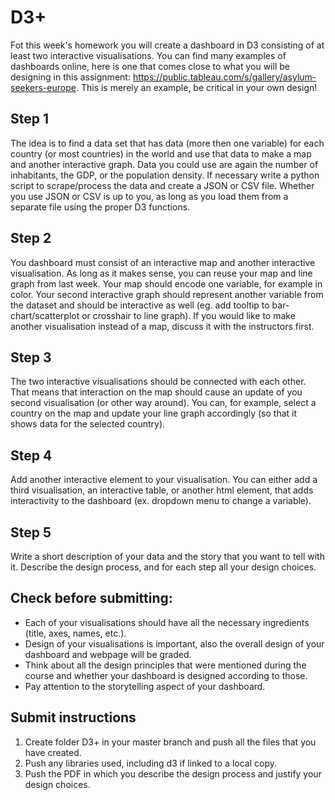 # D3+

Fot this week's homework you will create a dashboard in D3 consisting of at least two interactive visualisations.
You can find many examples of dashboards online, here is one that comes close to what you will be designing in this assignment:
https://public.tableau.com/s/gallery/asylum-seekers-europe. This is merely an example, be critical in your own design!

## Step 1
The idea is to find a data set that has data (more then one variable) for each country (or most countries) in the world and use that data to make a map and another interactive graph. Data you could use are again the number of inhabitants, the GDP, or the population density. If necessary write a python script to scrape/process the data and create a JSON or CSV file.
Whether you use JSON or CSV is up to you, as long as you load them from a separate file using the proper 
D3 functions.

## Step 2
You dashboard must consist of an interactive map and another interactive visualisation. As long as it makes sense, you can reuse your map and line graph from last week.
Your map should encode one variable, for example in color.
Your second interactive graph should represent another variable from the dataset and should be interactive as well (eg. add tooltip to bar-chart/scatterplot or crosshair to line graph).
If you would like to make another visualisation instead of a map, discuss it with the instructors first.

## Step 3
The two interactive visualisations should be connected with each other. That means that interaction on the map should cause an update of you second visualisation (or other way around). You can, for example, select a country on the map and update your line graph accordingly (so that it shows data for the selected country).

## Step 4
Add another interactive element to your visualisation. You can either add a third visualisation, an interactive table, or another html element, that adds interactivity to the dashboard (ex. dropdown menu to change a variable).  


## Step 5
Write a short description of your data and the story that you want to tell with it. Describe the design process, and for each step all your design choices.


## Check before submitting: 
* Each of your visualisations should have all the necessary ingredients (title, axes, names, etc.).
* Design of your visualisations is important, also the overall design of your dashboard and webpage will be graded.
* Think about all the design principles that were mentioned during the course and whether your dashboard is designed according to those.
* Pay attention to the storytelling aspect of your dashboard.
  

## Submit instructions

1. Create folder D3+ in your master branch and push all the files that you have created.
2. Push any libraries used, including d3 if linked to a local copy.
3. Push the PDF in which you describe the design process and justify your design choices.
